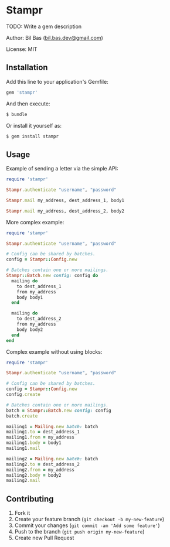 Stampr
======

TODO: Write a gem description

Author: Bil Bas (bil.bas.dev@gmail.com)

License: MIT


Installation
------------

Add this line to your application's Gemfile:

```ruby
gem 'stampr'
```

And then execute:

```bash
$ bundle
```

Or install it yourself as:

```bash
$ gem install stampr
```

Usage
-----

Example of sending a letter via the simple API:

```ruby
require 'stampr'

Stampr.authenticate "username", "password"

Stampr.mail my_address, dest_address_1, body1

Stampr.mail my_address, dest_address_2, body2
```

More complex example:

```ruby
require 'stampr'

Stampr.authenticate "username", "password"

# Config can be shared by batches.
config = Stampr::Config.new

# Batches contain one or more mailings.
Stampr::Batch.new config: config do
  mailing do
    to dest_address_1
    from my_address
    body body1
  end

  mailing do
    to dest_address_2
    from my_address
    body body2
  end
end

```

Complex example without using blocks:

```ruby
require 'stampr'

Stampr.authenticate "username", "password"

# Config can be shared by batches.
config = Stampr::Config.new
config.create

# Batches contain one or more mailings.
batch = Stampr::Batch.new config: config
batch.create

mailing1 = Mailing.new batch: batch
mailing1.to = dest_address_1
mailing1.from = my_address
mailing1.body = body1
mailing1.mail

mailing2 = Mailing.new batch: batch
mailing2.to = dest_address_2
mailing2.from = my_address
mailing2.body = body2
mailing2.mail

```


Contributing
------------

1. Fork it
2. Create your feature branch (`git checkout -b my-new-feature`)
3. Commit your changes (`git commit -am 'Add some feature'`)
4. Push to the branch (`git push origin my-new-feature`)
5. Create new Pull Request
